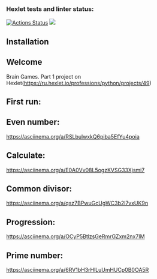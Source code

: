 ### Hexlet tests and linter status:

[![Actions Status](https://github.com/tastychef/python-project-49/actions/workflows/hexlet-check.yml/badge.svg)](https://github.com/tastychef/python-project-49/actions)
<a href="https://codeclimate.com/github/tastychef/python-project-49/maintainability"><img src="https://api.codeclimate.com/v1/badges/55636fa5ba2b003f69f2/maintainability" /></a>

## Installation

## Welcome

Brain Games. Part 1 project on Hexlet(https://ru.hexlet.io/professions/python/projects/49)

## First run:

## Even number:

https://asciinema.org/a/RSLbulwxkQ6piba5EfYu4poia

## Calculate:

https://asciinema.org/a/E0A0Vv08L5ogzKVSG33Xjsmi7

## Common divisor:

https://asciinema.org/a/qsz7BPwuGcUgWC3b2l7vxUK9n

## Progression:

https://asciinema.org/a/OCyP5BtlzsGeRmrGZxm2nx7IM

## Prime number:

https://asciinema.org/a/6RV1bH3rHlLuUmHUCp0B0OA5R
